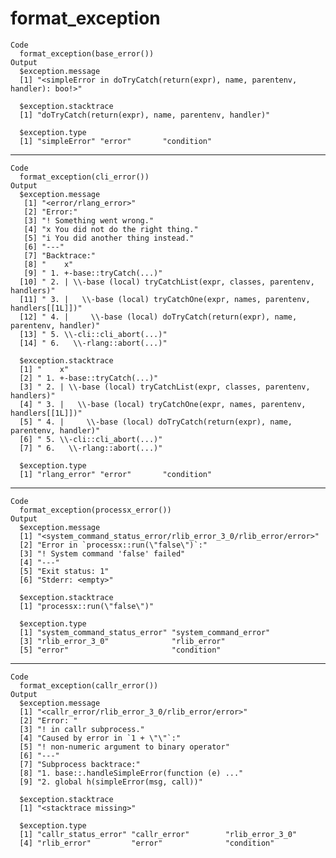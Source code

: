 # format_exception

    Code
      format_exception(base_error())
    Output
      $exception.message
      [1] "<simpleError in doTryCatch(return(expr), name, parentenv, handler): boo!>"
      
      $exception.stacktrace
      [1] "doTryCatch(return(expr), name, parentenv, handler)"
      
      $exception.type
      [1] "simpleError" "error"       "condition"  
      

---

    Code
      format_exception(cli_error())
    Output
      $exception.message
       [1] "<error/rlang_error>"                                                         
       [2] "Error:"                                                                      
       [3] "! Something went wrong."                                                     
       [4] "x You did not do the right thing."                                           
       [5] "i You did another thing instead."                                            
       [6] "---"                                                                         
       [7] "Backtrace:"                                                                  
       [8] "    x"                                                                       
       [9] " 1. +-base::tryCatch(...)"                                                   
      [10] " 2. | \\-base (local) tryCatchList(expr, classes, parentenv, handlers)"      
      [11] " 3. |   \\-base (local) tryCatchOne(expr, names, parentenv, handlers[[1L]])" 
      [12] " 4. |     \\-base (local) doTryCatch(return(expr), name, parentenv, handler)"
      [13] " 5. \\-cli::cli_abort(...)"                                                  
      [14] " 6.   \\-rlang::abort(...)"                                                  
      
      $exception.stacktrace
      [1] "    x"                                                                       
      [2] " 1. +-base::tryCatch(...)"                                                   
      [3] " 2. | \\-base (local) tryCatchList(expr, classes, parentenv, handlers)"      
      [4] " 3. |   \\-base (local) tryCatchOne(expr, names, parentenv, handlers[[1L]])" 
      [5] " 4. |     \\-base (local) doTryCatch(return(expr), name, parentenv, handler)"
      [6] " 5. \\-cli::cli_abort(...)"                                                  
      [7] " 6.   \\-rlang::abort(...)"                                                  
      
      $exception.type
      [1] "rlang_error" "error"       "condition"  
      

---

    Code
      format_exception(processx_error())
    Output
      $exception.message
      [1] "<system_command_status_error/rlib_error_3_0/rlib_error/error>"
      [2] "Error in `processx::run(\"false\")`:"                         
      [3] "! System command 'false' failed"                              
      [4] "---"                                                          
      [5] "Exit status: 1"                                               
      [6] "Stderr: <empty>"                                              
      
      $exception.stacktrace
      [1] "processx::run(\"false\")"
      
      $exception.type
      [1] "system_command_status_error" "system_command_error"       
      [3] "rlib_error_3_0"              "rlib_error"                 
      [5] "error"                       "condition"                  
      

---

    Code
      format_exception(callr_error())
    Output
      $exception.message
      [1] "<callr_error/rlib_error_3_0/rlib_error/error>"
      [2] "Error: "                                      
      [3] "! in callr subprocess."                       
      [4] "Caused by error in `1 + \"\"`:"               
      [5] "! non-numeric argument to binary operator"    
      [6] "---"                                          
      [7] "Subprocess backtrace:"                        
      [8] "1. base::.handleSimpleError(function (e) ..." 
      [9] "2. global h(simpleError(msg, call))"          
      
      $exception.stacktrace
      [1] "<stacktrace missing>"
      
      $exception.type
      [1] "callr_status_error" "callr_error"        "rlib_error_3_0"    
      [4] "rlib_error"         "error"              "condition"         
      


